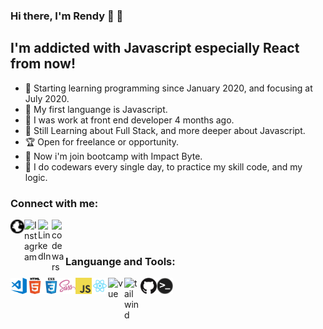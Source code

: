 ### Hi there, I'm Rendy 🚀 🚀

## I'm addicted with Javascript especially React from now!

- 🎉  Starting learning programming since January 2020, and focusing at July 2020.
- 🌄  My first languange is Javascript.
- 🏣  I was work at front end developer 4 months ago.
- 🧗  Still Learning about Full Stack, and more deeper about Javascript.
- 🏆  Open for freelance or opportunity.
- 🐉  Now i'm join bootcamp with Impact Byte.
- 🧠  I do codewars every single day, to practice my skill code, and my logic.

### Connect with me:
<img align="left" alt="codeSTACKr.com" width="22px" src="https://raw.githubusercontent.com/iconic/open-iconic/master/svg/globe.svg" />
<img align="left" alt="Instagram" width="22px" src="https://cdn.jsdelivr.net/npm/simple-icons@v3/icons/instagram.svg"/>
<img align="left" alt="LinkedIn" width="22px" src="https://cdn.jsdelivr.net/npm/simple-icons@v3/icons/linkedin.svg"/>
<img align="left" alt="codewars" width="22px" src="https://api.iconify.design/simple-icons:codewars.svg"/>


<br />
<br />

### Languange and Tools:
<img align="left" alt="Visual Studio Code" width="26px" src="https://raw.githubusercontent.com/github/explore/80688e429a7d4ef2fca1e82350fe8e3517d3494d/topics/visual-studio-code/visual-studio-code.png" />
<img align="left" alt="HTML5" width="26px" src="https://raw.githubusercontent.com/github/explore/80688e429a7d4ef2fca1e82350fe8e3517d3494d/topics/html/html.png" />
<img align="left" alt="CSS3" width="26px" src="https://raw.githubusercontent.com/github/explore/80688e429a7d4ef2fca1e82350fe8e3517d3494d/topics/css/css.png" />
<img align="left" alt="Sass" width="26px" src="https://raw.githubusercontent.com/github/explore/80688e429a7d4ef2fca1e82350fe8e3517d3494d/topics/sass/sass.png" />
<img align="left" alt="JavaScript" width="26px" src="https://raw.githubusercontent.com/github/explore/80688e429a7d4ef2fca1e82350fe8e3517d3494d/topics/javascript/javascript.png" />
<img align="left" alt="React" width="26px" src="https://raw.githubusercontent.com/github/explore/80688e429a7d4ef2fca1e82350fe8e3517d3494d/topics/react/react.png" />
<img align="left" alt="vue" width="26px" src="https://user-images.githubusercontent.com/62580407/106248151-2a7b8100-6243-11eb-9735-63c1ddc0485d.png" />
<img align="left" alt="tailwind" width="26px" src="https://user-images.githubusercontent.com/62580407/106248318-66164b00-6243-11eb-922a-e8cb90176b69.png" />
<img align="left" alt="GitHub" width="26px" src="https://raw.githubusercontent.com/github/explore/78df643247d429f6cc873026c0622819ad797942/topics/github/github.png" />
<img align="left" alt="Terminal" width="26px" src="https://raw.githubusercontent.com/github/explore/80688e429a7d4ef2fca1e82350fe8e3517d3494d/topics/terminal/terminal.png" />
